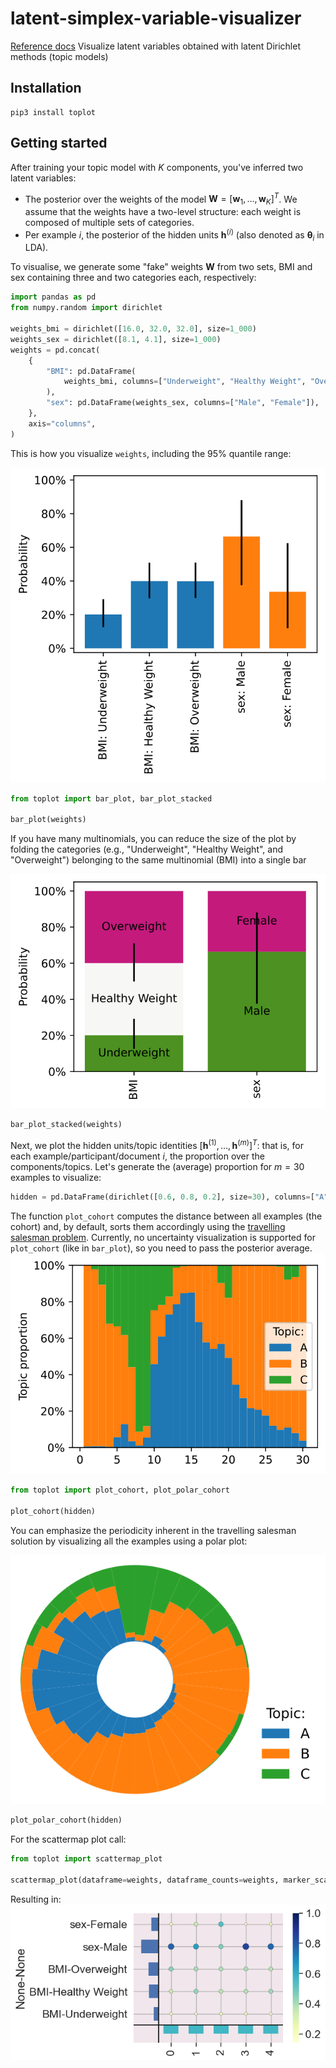 # latent-simplex-variable-visualizer
[Reference docs](dneijzen.github.io/latent-simplex-variable-visualizer)
Visualize latent variables obtained with latent Dirichlet methods (topic models)

## Installation
```
pip3 install toplot
```

## Getting started
After training your topic model with $K$ components, you've inferred two latent variables:
- The posterior over the weights of the model $\pmb{W} = [\pmb{w}_1, \dots, \pmb{w}_K]^T$. We assume that the weights have a two-level structure: each weight is composed of multiple sets of categories.
- Per example $i$, the posterior of the hidden units $\pmb{h}^{(i)}$ (also denoted as $\pmb{\theta}_i$ in LDA).

To visualise, we generate some "fake" weights $\pmb{W}$ from two sets, BMI and sex containing three and two categories each, respectively:
```python
import pandas as pd
from numpy.random import dirichlet

weights_bmi = dirichlet([16.0, 32.0, 32.0], size=1_000)
weights_sex = dirichlet([8.1, 4.1], size=1_000)
weights = pd.concat(
    {
        "BMI": pd.DataFrame(
            weights_bmi, columns=["Underweight", "Healthy Weight", "Overweight"]
        ),
        "sex": pd.DataFrame(weights_sex, columns=["Male", "Female"]),
    },
    axis="columns",
)
```
This is how you visualize `weights`, including the 95% quantile range:

![Visualization of topic weights with bar_plot.](gallery/figures/bar_plot.svg)
```python
from toplot import bar_plot, bar_plot_stacked

bar_plot(weights)
```

If you have many multinomials, you can reduce the size of the plot by folding the categories (e.g., "Underweight", "Healthy Weight", and "Overweight") belonging to the same multinomial (BMI) into a single bar

![Visualization of topic weights with bar_plot_stacked.](gallery/figures/bar_plot_stacked.svg)
```python
bar_plot_stacked(weights)
```

Next, we plot the hidden units/topic identities $[\pmb{h}^{(1)}, \dots, \pmb{h}^{(m)}]^T$: that is, for each example/participant/document $i$, the proportion over the components/topics. Let's generate the (average) proportion for $m=30$ examples to visualize:
```python
hidden = pd.DataFrame(dirichlet([0.6, 0.8, 0.2], size=30), columns=["A", "B", "C"])
```
The function `plot_cohort` computes the distance between all examples (the cohort) and, by default, sorts them accordingly using the [travelling salesman problem](https://en.wikipedia.org/wiki/Travelling_salesman_problem).
Currently, no uncertainty visualization is supported for `plot_cohort` (like in `bar_plot`), so you need to pass the posterior average.
![Visualization of hidden units, or topic identities, with plot_cohort](gallery/figures/plot_cohort.svg)

```python
from toplot import plot_cohort, plot_polar_cohort

plot_cohort(hidden)
```

You can emphasize the periodicity inherent in the travelling salesman solution by visualizing all the examples using a polar plot:

![Visualization of hidden units, or topic identities, emphasizing the periodicity with plot_polar_cohort](gallery/figures/plot_polar_cohort.svg)
```python
plot_polar_cohort(hidden)
```

For the scattermap plot call:
```python
from toplot import scattermap_plot

scattermap_plot(dataframe=weights, dataframe_counts=weights, marker_scaler=100)
```
Resulting in:
![Visualization of weights, with either counts of relative weights per 'word' and per 'topic' on the y- and x-axis, respectively.](gallery/figures/scattermap_plot.png)
